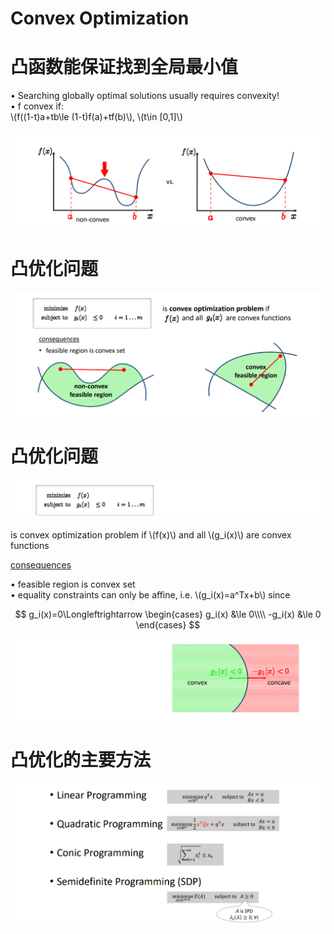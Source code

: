# Convex Optimization    

# 凸函数能保证找到全局最小值    


• Searching globally optimal solutions usually requires convexity!     
• f convex if:  
\\(f((1-t)a+tb\le (1-t)f(a)+tf(b)\\),    \\(t\in [0,1]\\)    


![](../assets/优化28.png)    



# 凸优化问题   

![](../assets/优化29.png)    


# 凸优化问题   

![](../assets/优化30.png)    

is convex optimization problem if \\(f(x)\\) and all \\(g_i(x)\\) are convex functions     


<u>consequences</u>   

• feasible region is convex set    
• equality constraints can only be affine, i.e. \\(g_i(x)=a^Tx+b\\) since    

$$
g_i(x)=0\Longleftrightarrow 
\begin{cases}
g_i(x) &\le 0\\\\
-g_i(x) &\le 0
\end{cases}
$$

![](../assets/优化31.png)  

# 凸优化的主要方法    

![](../assets/优化32.png)    


